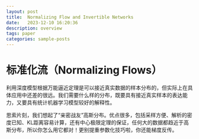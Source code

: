 ```yaml
---
layout: post
title:  Normalizing Flow and Invertible Networks
date:   2023-12-10 16:20:36
description: overview
tags: paper
categories: sample-posts
---
```


# 标准化流（Normalizing Flows）

利用深度模型根据万能逼近定理是可以接近真实数据的样本分布的，但实际上在具体应用中还差的很远。我们需要什么样的分布，既要具有接近真实样本的表达能力，又要具有统计机器学习模型较好的解释性。

思索片刻，我们想起了“亲密战友”高斯分布。优点很多，包括采样方便、解析的密度已知、KL距离容易计算，还有中心极限定理的保证，任何大的数据都趋近于高斯分布，所以你怎么用它都对！更别提重参数化技巧啦，你还能梯度反传。

